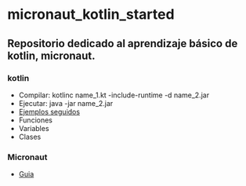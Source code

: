 # micronaut_kotlin_started
## Repositorio dedicado al aprendizaje básico de kotlin, micronaut.
### kotlin
- Compilar: kotlinc name_1.kt -include-runtime -d name_2.jar
- Ejecutar: java -jar name_2.jar
- [Ejemplos seguidos](https://play.kotlinlang.org/byExample/overview)
- Funciones 
- Variables
- Clases

### Micronaut
- [Guia](https://guides.micronaut.io/)